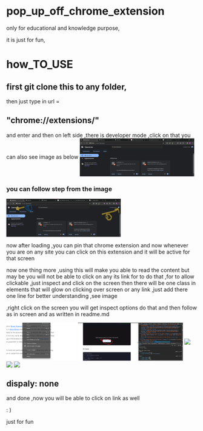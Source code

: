 # pop_up_off_chrome_extension
only for educational and knowledge purpose,

it is just for fun,

# how_TO_USE

## first git clone this to any folder,
then 
just type in url = 
## "chrome://extensions/"
and enter 
and then on left side ,there is developer mode ,click on that 
you can also see image as below
<a href="URL_REDIRECT" target="blank"><img align="center" src="./chrome_extension_pic.png" height="100" /></a>
### you can follow step from the image
<a href="URL_REDIRECT" target="blank"><img align="center" src="./chrome_extension_pic2.png" height="100" /></a>

now after loading ,you can pin that chrome extension and now whenever you are on any site you can click on this extension and it will be active for that screen

now one thing more ,using this will make you able to read the content but may be you will not be able to click on any its link for to do that ,for to allow clickable ,just inspect and click on the screen then there will be one class in elements that will glow on clicking over screen or any link ,just add there one line
for better understanding ,see image

,right click on the screen you will get inspect options do that and then follow as in screen and as written in readme.md

<a href="URL_REDIRECT" target="blank"><img align="center" src="./inspect_pic.png" height="100" /></a>
<a href="URL_REDIRECT" target="blank"><img align="center" src="./inspect_pic_1.png" height="100" /></a>
<a href="URL_REDIRECT" target="blank"><img align="center" src="./inspect_pic_2.png" height="100" /></a>
<a href="URL_REDIRECT" target="blank"><img align="center" src="./inspect_pic_3.png" height="100" /></a>
<a href="URL_REDIRECT" target="blank"><img align="center" src="./inspect_pic_4.png" height="100" /></a>

## dispaly: none 

and done ,now you will be able to click on link as well


: )

just for fun